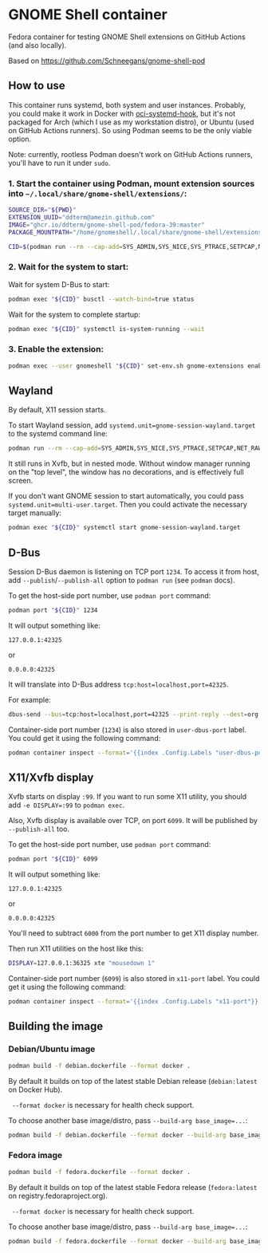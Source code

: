 # GNOME Shell container

Fedora container for testing GNOME Shell extensions on GitHub Actions (and also
locally).

Based on https://github.com/Schneegans/gnome-shell-pod

## How to use

This container runs systemd, both system and user instances. Probably, you
could make it work in Docker with [oci-systemd-hook], but it's not packaged
for Arch (which I use as my workstation distro), or Ubuntu (used on GitHub
Actions runners). So using Podman seems to be the only viable option.

[oci-systemd-hook]: https://github.com/projectatomic/oci-systemd-hook

Note: currently, rootless Podman doesn't work on GitHub Actions runners,
you'll have to run it under `sudo`.

### 1. Start the container using Podman, mount extension sources into `~/.local/share/gnome-shell/extensions/`:

```sh
SOURCE_DIR="${PWD}"
EXTENSION_UUID="ddterm@amezin.github.com"
IMAGE="ghcr.io/ddterm/gnome-shell-pod/fedora-39:master"
PACKAGE_MOUNTPATH="/home/gnomeshell/.local/share/gnome-shell/extensions/${EXTENSION_UUID}"

CID=$(podman run --rm --cap-add=SYS_ADMIN,SYS_NICE,SYS_PTRACE,SETPCAP,NET_RAW,NET_BIND_SERVICE,IPC_LOCK --security-opt=label=disable -v "${SOURCE_DIR}:${PACKAGE_MOUNTPATH}:ro" -td "${IMAGE}")
```

### 2. Wait for the system to start:

Wait for system D-Bus to start:

```sh
podman exec "${CID}" busctl --watch-bind=true status
```

Wait for the system to complete startup:

```sh
podman exec "${CID}" systemctl is-system-running --wait
```

### 3. Enable the extension:

```sh
podman exec --user gnomeshell "${CID}" set-env.sh gnome-extensions enable "${EXTENSION_UUID}"
```

## Wayland

By default, X11 session starts.

To start Wayland session, add `systemd.unit=gnome-session-wayland.target` to
the systemd command line:

```sh
podman run --rm --cap-add=SYS_ADMIN,SYS_NICE,SYS_PTRACE,SETPCAP,NET_RAW,NET_BIND_SERVICE,DAC_READ_SEARCH,IPC_LOCK -v "${SOURCE_DIR}:${PACKAGE_MOUNTPATH}:ro" -td "${IMAGE}" /sbin/init systemd.unified_cgroup_hierarchy=0 systemd.unit=gnome-session-wayland.target
```

It still runs in Xvfb, but in nested mode. Without window manager running on
the "top level", the window has no decorations, and is effectively full screen.

If you don't want GNOME session to start automatically, you could pass
`systemd.unit=multi-user.target`. Then you could activate the necessary target
manually:

```sh
podman exec "${CID}" systemctl start gnome-session-wayland.target
```

## D-Bus

Session D-Bus daemon is listening on TCP port `1234`. To access it from host,
add `--publish`/`--publish-all` option to `podman run` (see `podman` docs).

To get the host-side port number, use `podman port` command:

```sh
podman port "${CID}" 1234
```

It will output something like:

```
127.0.0.1:42325
```

or

```
0.0.0.0:42325
```

It will translate into D-Bus address `tcp:host=localhost,port=42325`.

For example:

```sh
dbus-send --bus=tcp:host=localhost,port=42325 --print-reply --dest=org.freedesktop.DBus /org/freedesktop/DBus org.freedesktop.DBus.Peer.Ping
```

Container-side port number (`1234`) is also stored in `user-dbus-port` label.
You could get it using the following command:

```sh
podman container inspect --format='{{index .Config.Labels "user-dbus-port"}}'
```

## X11/Xvfb display

Xvfb starts on display `:99`. If you want to run some X11 utility, you should
add `-e DISPLAY=:99` to `podman exec`.

Also, Xvfb display is available over TCP, on port `6099`. It will be published
by `--publish-all` too.

To get the host-side port number, use `podman port` command:

```sh
podman port "${CID}" 6099
```

It will output something like:

```
127.0.0.1:42325
```

or

```
0.0.0.0:42325
```

You'll need to subtract `6000` from the port number to get X11 display number.

Then run X11 utilities on the host like this:

```sh
DISPLAY=127.0.0.1:36325 xte "mousedown 1"
```

Container-side port number (`6099`) is also stored in `x11-port` label. You
could get it using the following command:

```sh
podman container inspect --format='{{index .Config.Labels "x11-port"}}'
```

## Building the image

### Debian/Ubuntu image

```sh
podman build -f debian.dockerfile --format docker .
```

By default it builds on top of the latest stable Debian release (`debian:latest` on Docker Hub).

` --format docker` is necessary for health check support.

To choose another base image/distro, pass `--build-arg base_image=...`:

```sh
podman build -f debian.dockerfile --format docker --build-arg base_image=ubuntu:20.04 .
```

### Fedora image

```sh
podman build -f fedora.dockerfile --format docker .
```

By default it builds on top of the latest stable Fedora release (`fedora:latest` on registry.fedoraproject.org).

` --format docker` is necessary for health check support.

To choose another base image/distro, pass `--build-arg base_image=...`:

```sh
podman build -f fedora.dockerfile --format docker --build-arg base_image=registry.fedoraproject.org/fedora:34 .
```
